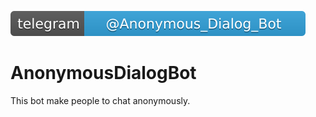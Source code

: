 [![Start chatting on Telegram](https://github.com/GalboyanEd/AnonymousDialogBot/blob/master/telegram-%40Anonymous_Dialog_Bot-32a2da.svg)](https://telegram.me/Anonymous_Dialog_Bot)
# AnonymousDialogBot
This bot make people to chat anonymously.  

